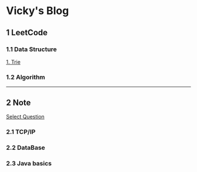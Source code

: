 # Vicky's Blog

## 1 LeetCode 

### 1.1 Data Structure

[1. Trie](https://github.com/sbchengyiwei/sbchengyiwei.github.io/blob/main/Trie/trie.md)



### 1.2 Algorithm

---

## 2 Note 

[Select Question](https://osjobs.net/topk/%E8%85%BE%E8%AE%AF/)

### 2.1 TCP/IP
### 2.2 DataBase
### 2.3 Java basics
